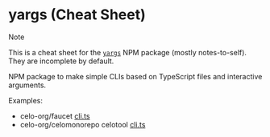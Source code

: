 # yargs (Cheat Sheet)

> [!NOTE]
> This is a cheat sheet for the [`yargs`](https://www.npmjs.com/package/yargs) NPM package (mostly notes-to-self). They are incomplete by default.

NPM package to make simple CLIs based on TypeScript files and interactive arguments.

Examples:

- celo-org/faucet [cli.ts](https://github.com/celo-org/faucet/blob/master/apps/firebase/scripts/cli.ts)
- celo-org/celomonorepo celotool [cli.ts](https://github.com/celo-org/celo-monorepo/blob/64bf3add63718e27a072b30bf1997994dd050dd5/packages/celotool/src/cli.ts) 

